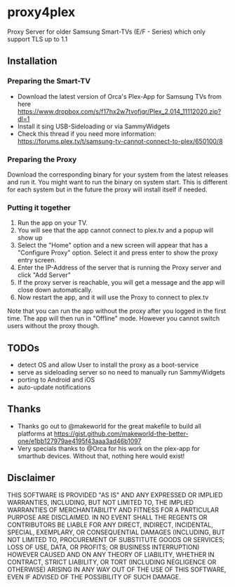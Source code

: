# proxy4plex
Proxy Server for older Samsung Smart-TVs (E/F - Series) which only support TLS up to 1.1

## Installation

### Preparing the Smart-TV

- Download the latest version of Orca's Plex-App for Samsung TVs from here https://www.dropbox.com/s/f17hx2w7tvofjqr/Plex_2.014_11112020.zip?dl=1
- Install it sing USB-Sideloading or via SammyWidgets
- Check this thread if you need more information: https://forums.plex.tv/t/samsung-tv-cannot-connect-to-plex/650100/8

### Preparing the Proxy

Download the corresponding binary for your system from the latest releases and run it. You might want to run the binary on system start. This is different for each system but in the future the proxy will install itself if needed.

### Putting it together

1. Run the app on your TV.
2. You will see that the app cannot connect to plex.tv and a popup will show up
3. Select the "Home" option and a new screen will appear that has a "Configure Proxy" option. Select it and press enter to show the proxy entry screen.
4. Enter the IP-Address of the server that is running the Proxy server and click "Add Server"
5. If the proxy server is reachable, you will get a message and the app will close down automatically.
6. Now restart the app, and it will use the Proxy to connect to plex.tv

Note that you can run the app without the proxy after you logged in the first time. The app will then run in "Offline" mode. However you cannot switch users without the proxy though.

## TODOs

- detect OS and allow User to install the proxy as a boot-service
- serve as sideloading server so no need to manually run SammyWidgets
- porting to Android and iOS
- auto-update notifications 

## Thanks

- Thanks go out to @makeworld for the great makefile to build all platforms at https://gist.github.com/makeworld-the-better-one/e1bb127979ae4195f43aaa3ad46b1097
- Very specials thanks to @Orca for his work on the plex-app for smarthub devices. Without that, nothing here would exist!

## Disclaimer
THIS SOFTWARE IS PROVIDED "AS IS" AND ANY EXPRESSED OR IMPLIED WARRANTIES, INCLUDING, BUT NOT LIMITED TO, THE IMPLIED WARRANTIES OF MERCHANTABILITY AND FITNESS FOR A PARTICULAR PURPOSE ARE DISCLAIMED. IN NO EVENT SHALL THE REGENTS OR CONTRIBUTORS BE LIABLE FOR ANY DIRECT, INDIRECT, INCIDENTAL, SPECIAL, EXEMPLARY, OR CONSEQUENTIAL DAMAGES (INCLUDING, BUT NOT LIMITED TO, PROCUREMENT OF SUBSTITUTE GOODS OR SERVICES; LOSS OF USE, DATA, OR PROFITS; OR BUSINESS INTERRUPTION) HOWEVER CAUSED AND ON ANY THEORY OF LIABILITY, WHETHER IN CONTRACT, STRICT LIABILITY, OR TORT (INCLUDING NEGLIGENCE OR OTHERWISE) ARISING IN ANY WAY OUT OF THE USE OF THIS SOFTWARE, EVEN IF ADVISED OF THE POSSIBILITY OF SUCH DAMAGE.

